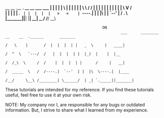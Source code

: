  __       __  .__   __.  __    __  ___   ___ 
|  |     |  | |  \ |  | |  |  |  | \  \ /  / 
|  |     |  | |   \|  | |  |  |  |  \  V  /  
|  |     |  | |  . `  | |  |  |  |   >   <   
|  `----.|  | |  |\   | |  `--'  |  /  .  \  
|_______||__| |__| \__|  \______/  /__/ \__\ 

                                               ON
                                                       ___      ________   __    __  .______       _______ 
																									    /   \    |       /  |  |  |  | |   _  \     |   ____|
																									   /  ^  \   `---/  /   |  |  |  | |  |_)  |    |  |__   
																									  /  /_\  \     /  /    |  |  |  | |      /     |   __|  
																									 /  _____  \   /  /----.|  `--'  | |  |\  \----.|  |____ 
																									/__/     \__\ /________| \______/  | _| `._____||_______|
                                                         
These tutorials are intended for my reference. If you find these tutorials useful, feel free to use it at your own risk.

NOTE: My company nor I, are responsible for any bugs or outdated information. But, I strive to share what I learned from my experience.


